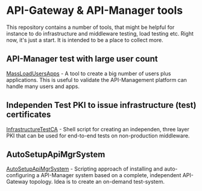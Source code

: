 # API-Gateway & API-Manager tools

This repository contains a number of tools, that might be helpful for instance to do infrastructure and middleware testing, load testing etc. Right now, it's just a start. It is intended to be a place to collect more.

## API-Manager test with large user count
[MassLoadUsersApps](https://github.com/Axway-API-Management-Plus/apigw-mgr-testing-tools/tree/master/MassLoadUsersApps) - 
A tool to create a big number of users plus applications. This is useful to validate the API-Management platform can handle many users and apps.

## Independen Test PKI to issue infrastructure (test) certificates
[InfrastructureTestCA](https://github.com/Axway-API-Management-Plus/apigw-mgr-testing-tools/tree/master/InfrastructureTestCA) - Shell script for creating an independen, three layer PKI that can be used for end-to-end tests on non-production middleware.

## AutoSetupApiMgrSystem
[AutoSetupApiMgrSystem](https://github.com/Axway-API-Management-Plus/apigw-mgr-testing-tools/tree/master/AutoSetupApiMgrSystem) - Scripting approach of installing and auto-configuring a API-Manager system based on a complete, independent API-Gateway topology. Idea is to create an on-demand test-system.

